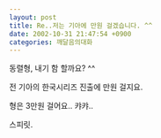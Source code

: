 ```yaml
---
layout: post
title: Re..저는 기아에 만원 걸겠습니다. ^^
date: 2002-10-31 21:47:54 +0900
categories: 깨달음의대화
---
```

동렬형, 내기 함 할까요? ^^
  

   
전 기아의 한국시리즈 진출에 만원 걸지요.
  

   
형은 3만원 걸어요.. 캬캬..
  

  

   
스피릿.